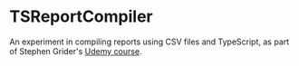 # TSReportCompiler

An experiment in compiling reports using CSV files and TypeScript, as part of Stephen Grider's [Udemy course](https://www.udemy.com/course/typescript-the-complete-developers-guide).